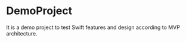 # DemoProject
It is a demo project to test Swift features and design according to MVP architecture.
